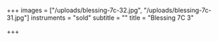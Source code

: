 +++
images = ["/uploads/blessing-7c-32.jpg", "/uploads/blessing-7c-31.jpg"]
instruments = "sold"
subtitle = ""
title = "Blessing 7C 3"

+++
